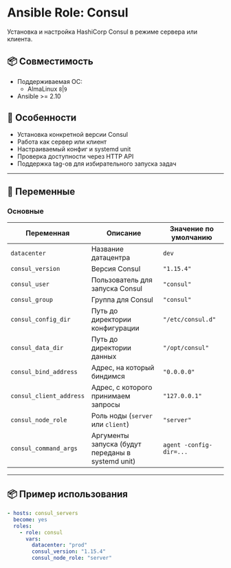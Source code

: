 # Ansible Role: Consul

Установка и настройка HashiCorp Consul в режиме сервера или клиента.

## 📦 Совместимость

- Поддерживаемая ОС:
  - AlmaLinux `8`|`9`
- Ansible >= 2.10

## 🚀 Особенности

- Установка конкретной версии Consul
- Работа как сервер или клиент
- Настраиваемый конфиг и systemd unit
- Проверка доступности через HTTP API
- Поддержка tag-ов для избирательного запуска задач

---

## 🔧 Переменные

### Основные

| Переменная              | Описание                                   | Значение по умолчанию     |
|-------------------------|--------------------------------------------|----------------------------|
| `datacenter`            | Название датацентра                        | `dev`                      |
| `consul_version`        | Версия Consul                              | `"1.15.4"`                 |
| `consul_user`           | Пользователь для запуска Consul            | `"consul"`                 |
| `consul_group`          | Группа для Consul                          | `"consul"`                 |
| `consul_config_dir`     | Путь до директории конфигурации            | `"/etc/consul.d"`          |
| `consul_data_dir`       | Путь до директории данных                  | `"/opt/consul"`            |
| `consul_bind_address`   | Адрес, на который биндимся                 | `"0.0.0.0"`                |
| `consul_client_address` | Адрес, с которого принимаем запросы        | `"127.0.0.1"`              |
| `consul_node_role`      | Роль ноды (`server` или `client`)          | `"server"`                 |
| `consul_command_args`   | Аргументы запуска (будут переданы в systemd unit) | `agent -config-dir=...` |

---

## 📦 Пример использования

```yaml
- hosts: consul_servers
  become: yes
  roles:
    - role: consul
      vars:
        datacenter: "prod"
        consul_version: "1.15.4"
        consul_node_role: "server"
